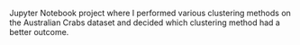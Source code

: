 Jupyter Notebook project where I performed various clustering methods on the Australian Crabs dataset and decided which clustering method had a better outcome.
